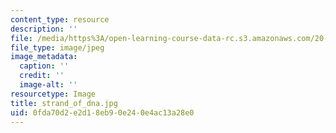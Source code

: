 ```yaml
---
content_type: resource
description: ''
file: /media/https%3A/open-learning-course-data-rc.s3.amazonaws.com/20-109-laboratory-fundamentals-in-biological-engineering-fall-2007/0fda70d2e2d18eb90e240e4ac13a28e0_strand_of_dna.jpg
file_type: image/jpeg
image_metadata:
  caption: ''
  credit: ''
  image-alt: ''
resourcetype: Image
title: strand_of_dna.jpg
uid: 0fda70d2-e2d1-8eb9-0e24-0e4ac13a28e0
---
```

